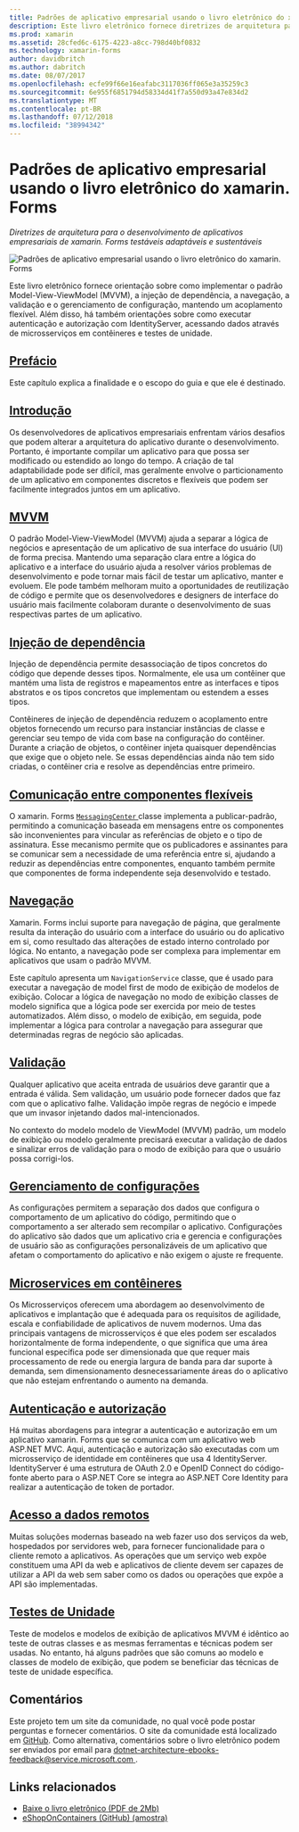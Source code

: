 ```yaml
---
title: Padrões de aplicativo empresarial usando o livro eletrônico do xamarin. Forms
description: Este livro eletrônico fornece diretrizes de arquitetura para o desenvolvimento de aplicativos empresariais de xamarin. Forms testáveis adaptáveis e sustentáveis.
ms.prod: xamarin
ms.assetid: 28cfed6c-6175-4223-a8cc-798d40bf0832
ms.technology: xamarin-forms
author: davidbritch
ms.author: dabritch
ms.date: 08/07/2017
ms.openlocfilehash: ecfe99f66e16eafabc3117036ff065e3a35259c3
ms.sourcegitcommit: 6e955f6851794d58334d41f7a550d93a47e834d2
ms.translationtype: MT
ms.contentlocale: pt-BR
ms.lasthandoff: 07/12/2018
ms.locfileid: "38994342"
---
```

# <a name="enterprise-application-patterns-using-xamarinforms-ebook"></a>Padrões de aplicativo empresarial usando o livro eletrônico do xamarin. Forms

_Diretrizes de arquitetura para o desenvolvimento de aplicativos empresariais de xamarin. Forms testáveis adaptáveis e sustentáveis_

![](images/cover-sml.png "Padrões de aplicativo empresarial usando o livro eletrônico do xamarin. Forms")

Este livro eletrônico fornece orientação sobre como implementar o padrão Model-View-ViewModel (MVVM), a injeção de dependência, a navegação, a validação e o gerenciamento de configuração, mantendo um acoplamento flexível. Além disso, há também orientações sobre como executar autenticação e autorização com IdentityServer, acessando dados através de microsserviços em contêineres e testes de unidade.

## <a name="prefaceprefacemd"></a>[Prefácio](preface.md)

Este capítulo explica a finalidade e o escopo do guia e que ele é destinado.

## <a name="introductionintroductionmd"></a>[Introdução](introduction.md)

Os desenvolvedores de aplicativos empresariais enfrentam vários desafios que podem alterar a arquitetura do aplicativo durante o desenvolvimento. Portanto, é importante compilar um aplicativo para que possa ser modificado ou estendido ao longo do tempo. A criação de tal adaptabilidade pode ser difícil, mas geralmente envolve o particionamento de um aplicativo em componentes discretos e flexíveis que podem ser facilmente integrados juntos em um aplicativo.

## <a name="mvvmmvvmmd"></a>[MVVM](mvvm.md)

O padrão Model-View-ViewModel (MVVM) ajuda a separar a lógica de negócios e apresentação de um aplicativo de sua interface do usuário (UI) de forma precisa. Mantendo uma separação clara entre a lógica do aplicativo e a interface do usuário ajuda a resolver vários problemas de desenvolvimento e pode tornar mais fácil de testar um aplicativo, manter e evoluem. Ele pode também melhoram muito a oportunidades de reutilização de código e permite que os desenvolvedores e designers de interface do usuário mais facilmente colaboram durante o desenvolvimento de suas respectivas partes de um aplicativo.

## <a name="dependency-injectiondependency-injectionmd"></a>[Injeção de dependência](dependency-injection.md)

Injeção de dependência permite desassociação de tipos concretos do código que depende desses tipos. Normalmente, ele usa um contêiner que mantém uma lista de registros e mapeamentos entre as interfaces e tipos abstratos e os tipos concretos que implementam ou estendem a esses tipos.

Contêineres de injeção de dependência reduzem o acoplamento entre objetos fornecendo um recurso para instanciar instâncias de classe e gerenciar seu tempo de vida com base na configuração do contêiner. Durante a criação de objetos, o contêiner injeta quaisquer dependências que exige que o objeto nele. Se essas dependências ainda não tem sido criadas, o contêiner cria e resolve as dependências entre primeiro.

## <a name="communicating-between-loosely-coupled-componentscommunicating-between-loosely-coupled-componentsmd"></a>[Comunicação entre componentes flexíveis](communicating-between-loosely-coupled-components.md)

O xamarin. Forms [ `MessagingCenter` ](xref:Xamarin.Forms.MessagingCenter) classe implementa a publicar-padrão, permitindo a comunicação baseada em mensagens entre os componentes são inconvenientes para vincular as referências de objeto e o tipo de assinatura. Esse mecanismo permite que os publicadores e assinantes para se comunicar sem a necessidade de uma referência entre si, ajudando a reduzir as dependências entre componentes, enquanto também permite que componentes de forma independente seja desenvolvido e testado.

## <a name="navigationnavigationmd"></a>[Navegação](navigation.md)

Xamarin. Forms inclui suporte para navegação de página, que geralmente resulta da interação do usuário com a interface do usuário ou do aplicativo em si, como resultado das alterações de estado interno controlado por lógica. No entanto, a navegação pode ser complexa para implementar em aplicativos que usam o padrão MVVM.

Este capítulo apresenta um `NavigationService` classe, que é usado para executar a navegação de model first de modo de exibição de modelos de exibição. Colocar a lógica de navegação no modo de exibição classes de modelo significa que a lógica pode ser exercida por meio de testes automatizados. Além disso, o modelo de exibição, em seguida, pode implementar a lógica para controlar a navegação para assegurar que determinadas regras de negócio são aplicadas.

## <a name="validationvalidationmd"></a>[Validação](validation.md)

Qualquer aplicativo que aceita entrada de usuários deve garantir que a entrada é válida. Sem validação, um usuário pode fornecer dados que faz com que o aplicativo falhe. Validação impõe regras de negócio e impede que um invasor injetando dados mal-intencionados.

No contexto do modelo modelo de ViewModel (MVVM) padrão, um modelo de exibição ou modelo geralmente precisará executar a validação de dados e sinalizar erros de validação para o modo de exibição para que o usuário possa corrigi-los.

## <a name="configuration-managementconfiguration-managementmd"></a>[Gerenciamento de configurações](configuration-management.md)

As configurações permitem a separação dos dados que configura o comportamento de um aplicativo do código, permitindo que o comportamento a ser alterado sem recompilar o aplicativo. Configurações do aplicativo são dados que um aplicativo cria e gerencia e configurações de usuário são as configurações personalizáveis de um aplicativo que afetam o comportamento do aplicativo e não exigem o ajuste re frequente.

## <a name="containerized-microservicescontainerized-microservicesmd"></a>[Microservices em contêineres](containerized-microservices.md)

Os Microsserviços oferecem uma abordagem ao desenvolvimento de aplicativos e implantação que é adequada para os requisitos de agilidade, escala e confiabilidade de aplicativos de nuvem modernos. Uma das principais vantagens de microsserviços é que eles podem ser escalados horizontalmente de forma independente, o que significa que uma área funcional específica pode ser dimensionada que que requer mais processamento de rede ou energia largura de banda para dar suporte à demanda, sem dimensionamento desnecessariamente áreas do o aplicativo que não estejam enfrentando o aumento na demanda.

## <a name="authentication-and-authorizationauthentication-and-authorizationmd"></a>[Autenticação e autorização](authentication-and-authorization.md)

Há muitas abordagens para integrar a autenticação e autorização em um aplicativo xamarin. Forms que se comunica com um aplicativo web ASP.NET MVC. Aqui, autenticação e autorização são executadas com um microsserviço de identidade em contêineres que usa 4 IdentityServer. IdentityServer é uma estrutura de OAuth 2.0 e OpenID Connect do código-fonte aberto para o ASP.NET Core se integra ao ASP.NET Core Identity para realizar a autenticação de token de portador.

## <a name="accessing-remote-dataaccessing-remote-datamd"></a>[Acesso a dados remotos](accessing-remote-data.md)

Muitas soluções modernas baseado na web fazer uso dos serviços da web, hospedados por servidores web, para fornecer funcionalidade para o cliente remoto a aplicativos. As operações que um serviço web expõe constituem uma API da web e aplicativos de cliente devem ser capazes de utilizar a API da web sem saber como os dados ou operações que expõe a API são implementadas.

## <a name="unit-testingunit-testingmd"></a>[Testes de Unidade](unit-testing.md)

Teste de modelos e modelos de exibição de aplicativos MVVM é idêntico ao teste de outras classes e as mesmas ferramentas e técnicas podem ser usadas. No entanto, há alguns padrões que são comuns ao modelo e classes de modelo de exibição, que podem se beneficiar das técnicas de teste de unidade específica.

## <a name="feedback"></a>Comentários

Este projeto tem um site da comunidade, no qual você pode postar perguntas e fornecer comentários. O site da comunidade está localizado em [GitHub](https://github.com/dotnet-architecture/eShopOnContainers). Como alternativa, comentários sobre o livro eletrônico podem ser enviados por email para [ dotnet-architecture-ebooks-feedback@service.microsoft.com ](mailto:dotnet-architecture-ebooks-feedback@service.microsoft.com).


## <a name="related-links"></a>Links relacionados

- [Baixe o livro eletrônico (PDF de 2Mb)](https://aka.ms/xamarinpatternsebook)
- [eShopOnContainers (GitHub) (amostra)](https://github.com/dotnet-architecture/eShopOnContainers)
